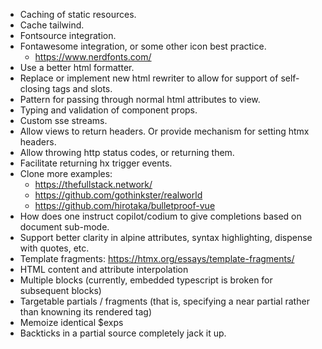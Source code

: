 - Caching of static resources.
- Cache tailwind.
- Fontsource integration.
- Fontawesome integration, or some other icon best practice.
  - https://www.nerdfonts.com/
- Use a better html formatter.
- Replace or implement new html rewriter to allow for support of self-closing tags and slots.
- Pattern for passing through normal html attributes to view.
- Typing and validation of component props.
- Custom sse streams.
- Allow views to return headers.  Or provide mechanism for setting htmx headers.
- Allow throwing http status codes, or returning them.
- Facilitate returning hx trigger events.
- Clone more examples:
  - https://thefullstack.network/
  - https://github.com/gothinkster/realworld
  - https://github.com/hirotaka/bulletproof-vue
- How does one instruct copilot/codium to give completions based on document sub-mode.
- Support better clarity in alpine attributes, syntax highlighting, dispense with quotes, etc.
- Template fragments: https://htmx.org/essays/template-fragments/
- HTML content and attribute interpolation
- Multiple <server> blocks (currently, embedded typescript is broken for subsequent blocks)
- Targetable partials / fragments (that is, specifying a near partial rather than knowning its rendered tag)
- Memoize identical $exps
- Backticks in a partial source completely jack it up.
